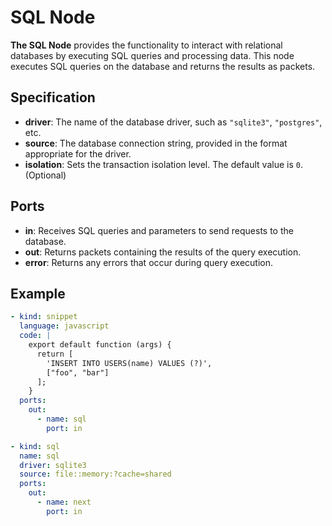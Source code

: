 # SQL Node

**The SQL Node** provides the functionality to interact with relational databases by executing SQL queries and processing data. This node executes SQL queries on the database and returns the results as packets.

## Specification

- **driver**: The name of the database driver, such as `"sqlite3"`, `"postgres"`, etc.
- **source**: The database connection string, provided in the format appropriate for the driver.
- **isolation**: Sets the transaction isolation level. The default value is `0`. (Optional)

## Ports

- **in**: Receives SQL queries and parameters to send requests to the database.
- **out**: Returns packets containing the results of the query execution.
- **error**: Returns any errors that occur during query execution.

## Example

```yaml
- kind: snippet
  language: javascript
  code: |
    export default function (args) {
      return [
        'INSERT INTO USERS(name) VALUES (?)',
        ["foo", "bar"]
      ];
    }
  ports:
    out:
      - name: sql
        port: in

- kind: sql
  name: sql
  driver: sqlite3
  source: file::memory:?cache=shared
  ports:
    out:
      - name: next
        port: in
```
